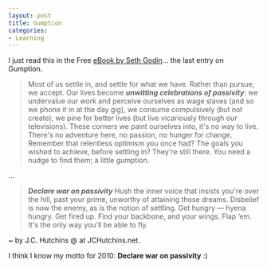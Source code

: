 ```yaml
---
layout: post
title: Gumption
categories:
- Learning
---
```



I just read this in the Free [eBook by Seth Godin](http://sethgodin.typepad.com/files/what-matters-now-1.pdf)... the last entry on Gumption.

> Most of us settle in, and settle for what we have. Rather than pursue, we accept. Our lives become **_unwitting celebrations of passivity_**: we undervalue our work and perceive ourselves as wage slaves (and so we phone it in at the day gig), we consume compulsively (but not create), we pine for better lives (but live vicariously through our televisions). These corners we paint ourselves into, it's no way to live. There's no adventure here, no passion, no hunger for change. Remember that relentless optimism you once had? The goals you wished to achieve, before settling in? They're still there. You need a nudge to find them; a little gumption.

...

> _**Declare war on passivity**_ Hush the inner voice that insists you're over the hill, past your prime, unworthy of attaining those dreams. Disbelief is now the enemy, as is the notion of settling. Get hungry — hyena hungry. Get fired up. Find your backbone, and your wings. Flap ‘em. It's the only way you'll be able to fly.

~ by J.C. Hutchins @ at JCHutchins.net.

I think I know my motto for 2010: **Declare war on passivity** :)
